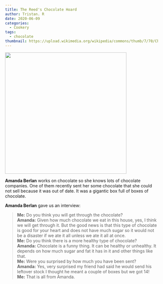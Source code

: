 ```yaml
---
title: The Reed's Chocolate Hoard
author: Tristan. R
date: 2020-06-09
categories:
  - Cookery
tags:
  - chocolate
thumbnail: https://upload.wikimedia.org/wikipedia/commons/thumb/7/70/Chocolate_%28blue_background%29.jpg/400px-Chocolate_%28blue_background%29.jpg
---
```


<img src="https://lh6.googleusercontent.com/1H9Sdye6hJJSpJhTPszmtCxTVAUkvejk4K3oXaod4kN04H_pOUPuZ6hlrJukj5wzytgLL10YO8zYsG3THPsSA9JQR3wa_0d29oLSrd0PTb2sb8zUiX1vQyc-egBOGBNamNbGQcI" height="400px" />

**Amanda Berlan** works on chocolate so she knows lots of chocolate companies. One of them recently sent her some chocolate that she could not sell because it  was out of date. It was a gigantic box full of boxes of chocolate.

**Amanda Berlan** gave us an interview:

> **Me:** Do you think you will get through the chocolate?    
> **Amanda:** Given how much chocolate we eat in this house, yes, I think we will get through it. But the good news is that this type of chocolate is good for your heart and does not have much sugar so it would not be a disaster if we ate it all unless we ate it all at once.    
> **Me:** Do you think there is a more healthy type of chocolate?    
> **Amanda:** Chocolate is a funny thing. It can be healthy or unhealthy. It depends on how much sugar and fat it has in it and other things like that.    
> **Me:** Were you surprised by how much you have been sent?    
> **Amanda:** Yes, very surprised my friend had said he would send his leftover stock I thought he meant a couple of boxes but we got 14!    
> **Me:** That is all from Amanda.

<br>
<br>